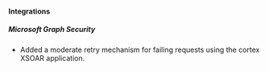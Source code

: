 
#### Integrations

##### Microsoft Graph Security

- Added a moderate retry mechanism for failing requests using the cortex XSOAR application.
